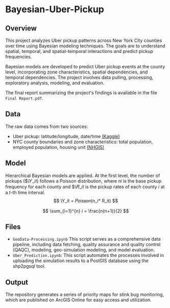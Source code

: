 # Bayesian-Uber-Pickup

## Overview

This project analyzes Uber pickup patterns across New York City counties over time using Bayesian modeling techniques. The goals are to understand spatial, temporal, and spatial-temporal interactions and predict pickup frequencies. 

Bayesian models are developed to predict Uber pickup events at the county level, incorporating zone characteristics, spatial dependencies, and temporal dependencies. The project involves data pulling, processing, exploratory analysis, modeling, and evaluation.

The final report summarizing the project's findings is available in the file `Final Report.pdf`.

## Data
The raw data comes from two sources:
 
  * Uber pickup: latitude/longitude, date/time [(Kaggle)](https://www.kaggle.com/fivethirtyeight/uber-pickups-in-new-york-city)
  * NYC county boundaries and zone characteristics: total population, employed population, housing unit [(NHGIS)](https://data2.nhgis.org/main)

## Model
Hierarchical Bayesian models are applied. At the first level, the number of pickups ($\𝑌_𝑖𝑡) follows a Poisson distribution, where 𝑛𝑖 is the base pickup frequency for each county and $\𝑅_𝑖𝑡 is the pickup rates of each county 𝑖 at a 𝑡-th time interval.
$$
\Y_it = 𝑃𝑜𝑖𝑠𝑠𝑜𝑛(n_i* R_it)
$$

$$
\sum_{i=1}^{n} i = \frac{n(n+1)}{2}
$$

## Files
  * `GeoData-Processing.ipynb` This script serves as a comprehensive data pipeline, including data fetching, quality assurance and quality control (QAQC), modeling, geo-simulation modeling, and model evaluation.
  * `Uber_Prediction.ipynb`:  This script automates the processes involved in uploading the simulation results to a PostGIS database using the shp2pgsql tool.

## Output
The repository generates a series of priority maps for stink bug monitoring, which are published on ArcGIS Online for easy access and utilization.
